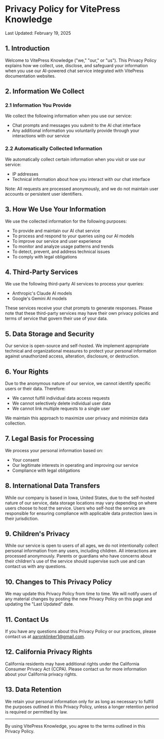 # Privacy Policy for VitePress Knowledge

Last Updated: February 19, 2025

## 1. Introduction

Welcome to VitePress Knowledge ("we," "our," or "us"). This Privacy Policy explains how we collect, use, disclose, and safeguard your information when you use our AI-powered chat service integrated with VitePress documentation websites.

## 2. Information We Collect

### 2.1 Information You Provide

We collect the following information when you use our service:

- Chat prompts and messages you submit to the AI chat interface
- Any additional information you voluntarily provide through your interactions with our service

### 2.2 Automatically Collected Information

We automatically collect certain information when you visit or use our service:

- IP addresses
- Technical information about how you interact with our chat interface

Note: All requests are processed anonymously, and we do not maintain user accounts or persistent user identifiers.

## 3. How We Use Your Information

We use the collected information for the following purposes:

- To provide and maintain our AI chat service
- To process and respond to your queries using our AI models
- To improve our service and user experience
- To monitor and analyze usage patterns and trends
- To detect, prevent, and address technical issues
- To comply with legal obligations

## 4. Third-Party Services

We use the following third-party AI services to process your queries:

- Anthropic's Claude AI models
- Google's Gemini AI models

These services receive your chat prompts to generate responses. Please note that these third-party services may have their own privacy policies and terms of service that govern their use of your data.

## 5. Data Storage and Security

Our service is open-source and self-hosted. We implement appropriate technical and organizational measures to protect your personal information against unauthorized access, alteration, disclosure, or destruction.

## 6. Your Rights

Due to the anonymous nature of our service, we cannot identify specific users or their data. Therefore:

- We cannot fulfill individual data access requests
- We cannot selectively delete individual user data
- We cannot link multiple requests to a single user

We maintain this approach to maximize user privacy and minimize data collection.

## 7. Legal Basis for Processing

We process your personal information based on:

- Your consent
- Our legitimate interests in operating and improving our service
- Compliance with legal obligations

## 8. International Data Transfers

While our company is based in Iowa, United States, due to the self-hosted nature of our service, data storage locations may vary depending on where users choose to host the service. Users who self-host the service are responsible for ensuring compliance with applicable data protection laws in their jurisdiction.

## 9. Children's Privacy

While our service is open to users of all ages, we do not intentionally collect personal information from any users, including children. All interactions are processed anonymously. Parents or guardians who have concerns about their children's use of the service should supervise such use and can contact us with any questions.

## 10. Changes to This Privacy Policy

We may update this Privacy Policy from time to time. We will notify users of any material changes by posting the new Privacy Policy on this page and updating the "Last Updated" date.

## 11. Contact Us

If you have any questions about this Privacy Policy or our practices, please contact us at aaronklinker1@gmail.com.

## 12. California Privacy Rights

California residents may have additional rights under the California Consumer Privacy Act (CCPA). Please contact us for more information about your California privacy rights.

## 13. Data Retention

We retain your personal information only for as long as necessary to fulfill the purposes outlined in this Privacy Policy, unless a longer retention period is required or permitted by law.

---

By using VitePress Knowledge, you agree to the terms outlined in this Privacy Policy.
